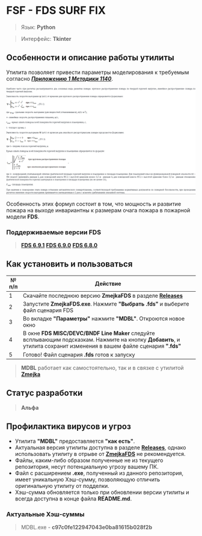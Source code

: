 # FSF - FDS SURF FIX

> Язык: **Python**

> Интерфейс: **Tkinter**

## Особенности и описание работы утилиты
Утилита позволяет привести параметры моделирования к требуемым согласно [***Приложению 1 Методики 1140***](https://ivo.garant.ru/#/document/406577165/paragraph/184/doclist/198/1/0/0/методика%201140:0).

![Прил1](https://raw.githubusercontent.com/firegoaway/Fds_SURF_fix/main/.gitpics/прил1.PNG)

Особенность этих формул состоит в том, что мощность и развитие пожара на выходе инвариантны к размерам очага пожара в пожарной модели **FDS**.

### Поддерживаемые версии FDS
> [**FDS 6.9.1**](https://github.com/firemodels/fds/releases/tag/FDS-6.9.1)
> [**FDS 6.9.0**](https://github.com/firemodels/fds/releases/tag/FDS-6.9.0)
> [**FDS 6.8.0**](https://github.com/firemodels/fds/releases/tag/FDS-6.8.0)

## Как установить и пользоваться

|	№ п/п	|	Действие	|
|---------|---------|
|	1	|	Скачайте последнюю версию **ZmejkaFDS** в разделе [**Releases**](https://github.com/firegoaway/Zmejka/releases)	|
|	2	|	Запустите **ZmejkaFDS.exe**. Нажмите **"Выбрать .fds"** и выберите файл сценария FDS	|
|	3	|	Во вкладке **"Параметры"** нажмите **"MDBL"**. Откроются новое окно	|
|	4	|	В окне **FDS MISC/DEVC/BNDF Line Maker** следуйте всплывающим подсказкам. Нажмите на кнопку **Добавить**, и утилита сохранит изменения в вашем файле сценария **".fds"**	|
|	5	|	Готово! Файл сценария **.fds** готов к запуску	|

> **MDBL** работает как самостоятельно, так и в связке с утилитой [**Zmejka**](https://github.com/firegoaway/Zmejka)

## Статус разработки
> **Альфа**

## Профилактика вирусов и угроз
- Утилита **"MDBL"** предоставляется **"как есть"**.
- Актуальная версия утилиты доступна в разделе [**Releases**](https://github.com/firegoaway/FDS_MDB_LineMaker/releases), однако использовать утилиту в отрыве от [**ZmejkaFDS**](https://github.com/firegoaway/Zmejka) не рекомендуется.
- Файлы, каким-либо образом полученные не из текущего репозитория, несут потенциальную угрозу вашему ПК.
- Файл с расширением **.exe**, полученный из данного репозитория, имеет уникальную Хэш-сумму, позволяющую отличить оригинальную утилиту от подделки.
- Хэш-сумма обновляется только при обновлении версии утилиты и всегда доступна в конце файла **README.md**.

### Актуальные Хэш-суммы
> MDBL.exe - **c97c0fe122947043e0ba81615b028f2b**